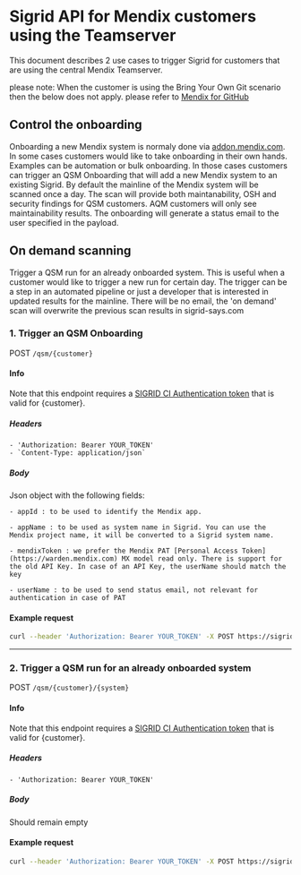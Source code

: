 # Sigrid API for Mendix customers using the Teamserver

This document describes 2 use cases to trigger Sigrid for customers that are using the central Mendix Teamserver.

please note: When the customer is using the Bring Your Own Git scenario then the below does not apply. please refer to [Mendix for GitHub](mendix-github-actions.md)

## Control the onboarding
Onboarding a new Mendix system is normaly done via [addon.mendix.com](https://addon.mendix.com). In some cases customers would like to take onboarding in their own hands. Examples can be automation or bulk onboarding. In those cases customers can trigger an QSM Onboarding that will add a new Mendix system to an existing Sigrid. By default the mainline of the Mendix system will be scanned once a day. The scan will provide both maintanability, OSH and security findings for QSM customers. AQM customers will only see maintainability results. The onboarding will generate a status email to the user specified in the payload.

## On demand scanning
Trigger a QSM run for an already onboarded system. This is useful when a customer would like to trigger a new run for certain day. The trigger can be a step in an automated pipeline or just a developer that is interested in updated results for the mainline. There will be no email, the 'on demand' scan will overwrite the previous scan results in sigrid-says.com


### 1. Trigger an QSM Onboarding

POST `/qsm/{customer}`

#### Info
Note that this endpoint requires a [SIGRID CI Authentication token](authentication-tokens.md) that is valid for {customer}. 
##### Headers
    - 'Authorization: Bearer YOUR_TOKEN'
    - `Content-Type: application/json`
##### Body
Json object with the following fields:

    - appId : to be used to identify the Mendix app. 

    - appName : to be used as system name in Sigrid. You can use the Mendix project name, it will be converted to a Sigrid system name.

    - mendixToken : we prefer the Mendix PAT [Personal Access Token](https://warden.mendix.com) MX model read only. There is support for the old API Key. In case of an API Key, the userName should match the key

    - userName : to be used to send status email, not relevant for authentication in case of PAT
    

#### Example request
```bash
curl --header 'Authorization: Bearer YOUR_TOKEN' -X POST https://sigrid-says.com/rest/inboundresults/qsm/CUSTOMER -H 'Content-Type: application/json' -d '{ "appId" : "01234567-89ab-cdef-0123-456789abcdef", "appName" : "mendixsystemname", "userName" : "user@sig.eu", "mendixToken" : "123456-abcdef" }'
```
---

### 2. Trigger a QSM run for an already onboarded system

POST `/qsm/{customer}/{system}`

#### Info
Note that this endpoint requires a [SIGRID CI Authentication token](authentication-tokens.md) that is valid for {customer}.
##### Headers
    - 'Authorization: Bearer YOUR_TOKEN'
##### Body
Should remain empty
    

#### Example request
```bash
curl --header 'Authorization: Bearer YOUR_TOKEN' -X POST https://sigrid-says.com/rest/inboundresults/qsm/CUSTOMER/SYSTEM
```
